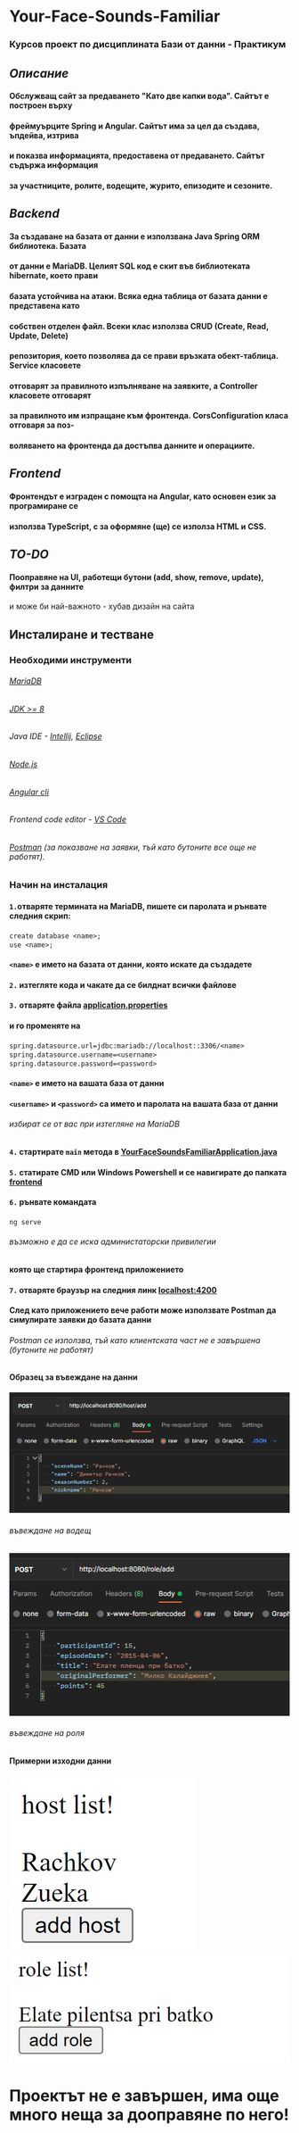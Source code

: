 # Your-Face-Sounds-Familiar
### Курсов проект по дисциплината Бази от данни - Практикум

## *Описание*
#### Обслужващ сайт за предаването "Като две капки вода". Сайтът е построен върху
#### фреймуърците Spring и Angular. Сайтът има за цел да създава, ъпдейва, изтрива 
#### и показва информацията, предоставена от предаването. Сайтът съдържа информация
#### за участниците, ролите, водещите, журито, епизодите и сезоните.

## *Backend*
#### За създаване на базата от данни е използвана Java Spring ORM библиотека. Базата 
#### от данни е MariaDB. Целият SQL код е скит във библиотеката hibernate, което прави
#### базата устойчива на атаки. Всяка една таблица от базата данни е представена като 
#### собствен отделен файл. Всеки клас използва CRUD  (Create, Read, Update, Delete)
#### репозитория, което позволява да се прави връзката обект-таблица. Service класовете
#### отговарят за правилното изпълняване на заявките, а Controller класовете отговарят
#### за правилното им изпращане към фронтенда. CorsConfiguration класа отговаря за поз-
#### воляването на фронтенда да достъпва данните и операциите.

## *Frontend*
#### Фронтендът е изграден с помощта на Angular, като основен език за програмиране се
#### използва TypeScript, с за оформяне (ще) се използа HTML и CSS.


## *TO-DO*
#### Пооправяне на UI, работещи бутони (add, show, remove, update), филтри за данните 
и може би най-важното - хубав дизайн на сайта 

## Инсталиране и тестване
### Необходими инструменти
###### [MariaDB](https://www.mariadbtutorial.com/getting-started/install-mariadb/)
###### [JDK >= 8](https://www.oracle.com/java/technologies/javase/javase8-archive-downloads.html)
###### Java IDE - [Intellij](https://www.jetbrains.com/idea/download/#section=windows), [Eclipse](https://www.eclipse.org/downloads/)
###### [Node.js](https://nodejs.org/en/download/)
###### [Angular cli](https://angular.io/cli)
###### Frontend code editor - [VS Code](https://code.visualstudio.com/download)
###### [Postman](https://www.postman.com/downloads/) (за показване на заявки, тъй като бутоните все още не работят).
### Начин на инсталация

#### `1.`отваряте термината на MariaDB, пишете си паролата и рънвате следния скрип:
```
create database <name>;
use <name>;
``` 
#### `<name>` е името на базата от данни, която искате да създадете

#### `2.` изтегляте кода и чакате да се билднат всички файлове

#### `3.` отваряте файла [application.properties](https://github.com/BlagovestMihaylov/Your-Face-Sounds-Familiar/blob/master/backend/src/main/resources/application.properties)
#### и го променяте на 
```
spring.datasource.url=jdbc:mariadb://localhost::3306/<name>
spring.datasource.username=<username>
spring.datasource.password=<password>
```
#### `<name>` е името на вашата база от данни
#### `<username>` и `<password>` са името и паролата на вашата база от данни
###### избират се от вас при изтегляне на MariaDB

#### `4.` стартирате `main` метода в [YourFaceSoundsFamiliarApplication.java](https://github.com/BlagovestMihaylov/Your-Face-Sounds-Familiar/blob/master/backend/src/main/java/com/example/YourFaceSoundsFamiliar/YourFaceSoundsFamiliarApplication.java)
#### `5.` статирате CMD или Windows Powershell и се навигирате до папката [frontend](https://github.com/BlagovestMihaylov/Your-Face-Sounds-Familiar/tree/master/frontend)
#### `6.` рънвате командата 
```
ng serve
```
###### възможно е да се иска администаторски привилегии
#### която ще стартира фронтенд приложението
#### `7.` отваряте браузър на следния линк [localhost:4200](localhost:4200)

#### След като приложението вече работи може използвате Postman да симулирате заявки до базата данни
###### Postman се използва, тъй като клиентската част не е завършена (бутоните не работят)

#### Образец за въвеждане на данни 
![alt text](https://raw.githubusercontent.com/BlagovestMihaylov/Your-Face-Sounds-Familiar/master/images/rachkovPostRequest.png)
###### въвеждане на водещ
![alt text](https://raw.githubusercontent.com/BlagovestMihaylov/Your-Face-Sounds-Familiar/master/images/bateMilkoPostRequest.png)
###### въвеждане на роля

#### Примерни изходни данни
![alt text](https://raw.githubusercontent.com/BlagovestMihaylov/Your-Face-Sounds-Familiar/master/images/hostListExample.png)
![alt text](https://raw.githubusercontent.com/BlagovestMihaylov/Your-Face-Sounds-Familiar/master/images/roleListExample.png)

# Проектът не е завършен, има още много неща за дооправяне по него!
